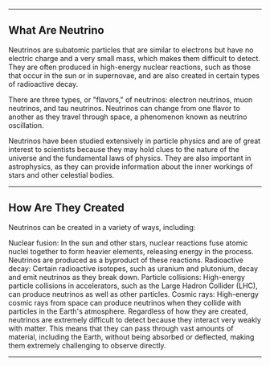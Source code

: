 
---

## What Are Neutrino

Neutrinos are subatomic particles that are similar to electrons but have no electric charge and a very small mass, which makes them difficult to detect. They are often produced in high-energy nuclear reactions, such as those that occur in the sun or in supernovae, and are also created in certain types of radioactive decay.

There are three types, or "flavors," of neutrinos: electron neutrinos, muon neutrinos, and tau neutrinos. Neutrinos can change from one flavor to another as they travel through space, a phenomenon known as neutrino oscillation.

Neutrinos have been studied extensively in particle physics and are of great interest to scientists because they may hold clues to the nature of the universe and the fundamental laws of physics. They are also important in astrophysics, as they can provide information about the inner workings of stars and other celestial bodies.

---

## How Are They Created
Neutrinos can be created in a variety of ways, including:

Nuclear fusion: In the sun and other stars, nuclear reactions fuse atomic nuclei together to form heavier elements, releasing energy in the process. Neutrinos are produced as a byproduct of these reactions.
Radioactive decay: Certain radioactive isotopes, such as uranium and plutonium, decay and emit neutrinos as they break down.
Particle collisions: High-energy particle collisions in accelerators, such as the Large Hadron Collider (LHC), can produce neutrinos as well as other particles.
Cosmic rays: High-energy cosmic rays from space can produce neutrinos when they collide with particles in the Earth's atmosphere.
Regardless of how they are created, neutrinos are extremely difficult to detect because they interact very weakly with matter. This means that they can pass through vast amounts of material, including the Earth, without being absorbed or deflected, making them extremely challenging to observe directly.

---
